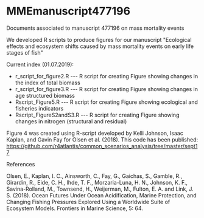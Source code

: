 # MMEmanuscript477196
Documents associated to manuscript 477196 on mass mortality events

We developed R scripts to produce figures for our manuscript
"Ecological effects and ecosystem shifts caused by mass mortality events on early life stages of fish"

Current index (01.07.2019):

* r_script_for_figure2.R  --- R script for creating Figure showing changes in the index of total biomass 
* r_script_for_figure3.R  --- R script for creating Figure showing changes in age structured biomass
* Rscript_Figure5.R       --- R script for creating Figure showing ecological and fisheries indicators 
* Rscript_FigureS2andS3.R --- R script for creating Figure showing changes in nitrogen (structural and residual)

Figure 4 was created using R-script developed by Kelli Johnson, Isaac Kaplan, and Gavin Fay for Olsen et al. (2018). This code has been published:
https://github.com/r4atlantis/common_scenarios_analysis/tree/master/sept17

References

Olsen, E., Kaplan, I. C., Ainsworth, C., Fay, G., Gaichas, S., Gamble, R., Girardin, R., Eide, C. H., Ihde, T. F., Morzaria-Luna, H. N., Johnson, K. F., Savina-Rolland, M., Townsend, H., Weijerman, M., Fulton, E. A. and Link, J. S. (2018). Ocean Futures Under Ocean Acidification, Marine Protection, and Changing Fishing Pressures Explored Using a Worldwide Suite of Ecosystem Models. Frontiers in Marine Science, 5: 64.
